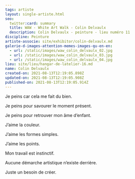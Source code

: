 ```yaml
---
tags: artiste
layout: single-artiste.html
seo:
  twitter:card: summary
  title: WAW - White Art Walk - Colin Delvaulx
  description: Colin Delvaulx - peinture - lieu numéro 11
discipline: Peinture
artiste-associe: site/exhibitor/colin-delvaulx.md
galerie-d-images-attention-memes-images-qu-en-en:
  - url: /static/images/waw_colin_delvaulx_02.jpg
  - url: /static/images/waw_colin_delvaulx_03.jpg
  - url: /static/images/waw_colin_delvaulx_04.jpg
lieu: site/lieu/hangar-de-latelier-16.md
name: Colin Delvaulx
created-on: 2021-08-13T12:19:05.898Z
updated-on: 2021-08-13T12:19:05.908Z
published-on: 2021-08-13T12:19:05.914Z
---
```

<!--StartFragment-->

Je peins car cela me fait du bien.

Je peins pour savourer le moment présent.

Je peins pour retrouver mon âme d’enfant.



J’aime la couleur.

J’aime les formes simples.

J’aime les points.



Mon travail est instinctif.   

Aucune démarche artistique n’existe derrière.

Juste un besoin de créer.



<!--EndFragment-->